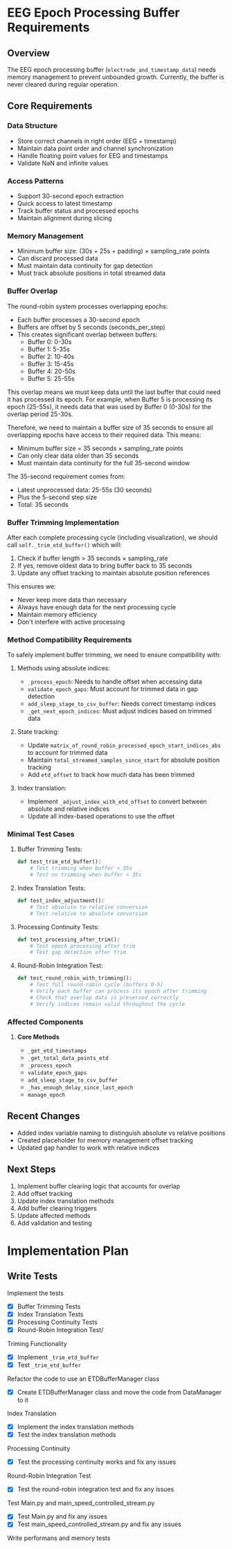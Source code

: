 # EEG Epoch Processing Buffer Requirements

## Overview

The EEG epoch processing buffer (`electrode_and_timestamp_data`) needs memory management to prevent unbounded growth. Currently, the buffer is never cleared during regular operation.

## Core Requirements

### Data Structure

- Store correct channels in right order (EEG + timestamp)
- Maintain data point order and channel synchronization
- Handle floating point values for EEG and timestamps
- Validate NaN and infinite values

### Access Patterns

- Support 30-second epoch extraction
- Quick access to latest timestamp
- Track buffer status and processed epochs
- Maintain alignment during slicing

### Memory Management

- Minimum buffer size: (30s + 25s + padding) × sampling_rate points
- Can discard processed data
- Must maintain data continuity for gap detection
- Must track absolute positions in total streamed data

### Buffer Overlap

The round-robin system processes overlapping epochs:

- Each buffer processes a 30-second epoch
- Buffers are offset by 5 seconds (seconds_per_step)
- This creates significant overlap between buffers:
  - Buffer 0: 0-30s
  - Buffer 1: 5-35s
  - Buffer 2: 10-40s
  - Buffer 3: 15-45s
  - Buffer 4: 20-50s
  - Buffer 5: 25-55s

This overlap means we must keep data until the last buffer that could need it has processed its epoch. For example, when Buffer 5 is processing its epoch (25-55s), it needs data that was used by Buffer 0 (0-30s) for the overlap period 25-30s.

Therefore, we need to maintain a buffer size of 35 seconds to ensure all overlapping epochs have access to their required data. This means:

- Minimum buffer size = 35 seconds × sampling_rate points
- Can only clear data older than 35 seconds
- Must maintain data continuity for the full 35-second window

The 35-second requirement comes from:

- Latest unprocessed data: 25-55s (30 seconds)
- Plus the 5-second step size
- Total: 35 seconds

### Buffer Trimming Implementation

After each complete processing cycle (including visualization), we should call `self._trim_etd_buffer()` which will:

1. Check if buffer length > 35 seconds × sampling_rate
2. If yes, remove oldest data to bring buffer back to 35 seconds
3. Update any offset tracking to maintain absolute position references

This ensures we:

- Never keep more data than necessary
- Always have enough data for the next processing cycle
- Maintain memory efficiency
- Don't interfere with active processing

### Method Compatibility Requirements

To safely implement buffer trimming, we need to ensure compatibility with:

1. Methods using absolute indices:

   - `_process_epoch`: Needs to handle offset when accessing data
   - `validate_epoch_gaps`: Must account for trimmed data in gap detection
   - `add_sleep_stage_to_csv_buffer`: Needs correct timestamp indices
   - `_get_next_epoch_indices`: Must adjust indices based on trimmed data

2. State tracking:

   - Update `matrix_of_round_robin_processed_epoch_start_indices_abs` to account for trimmed data
   - Maintain `total_streamed_samples_since_start` for absolute position tracking
   - Add `etd_offset` to track how much data has been trimmed

3. Index translation:
   - Implement `_adjust_index_with_etd_offset` to convert between absolute and relative indices
   - Update all index-based operations to use the offset

### Minimal Test Cases

1. Buffer Trimming Tests:

   ```python
   def test_trim_etd_buffer():
       # Test trimming when buffer > 35s
       # Test no trimming when buffer < 35s
   ```

2. Index Translation Tests:

   ```python
   def test_index_adjustment():
       # Test absolute to relative conversion
       # Test relative to absolute conversion
   ```

3. Processing Continuity Tests:

   ```python
   def test_processing_after_trim():
       # Test epoch processing after trim
       # Test gap detection after trim
   ```

4. Round-Robin Integration Test:
   ```python
   def test_round_robin_with_trimming():
       # Test full round-robin cycle (buffers 0-5)
       # Verify each buffer can process its epoch after trimming
       # Check that overlap data is preserved correctly
       # Verify indices remain valid throughout the cycle
   ```

### Affected Components

1. **Core Methods**

   - `_get_etd_timestamps`
   - `_get_total_data_points_etd`
   - `_process_epoch`
   - `validate_epoch_gaps`
   - `add_sleep_stage_to_csv_buffer`
   - `_has_enough_delay_since_last_epoch`
   - `manage_epoch`

## Recent Changes

- Added index variable naming to distinguish absolute vs relative positions
- Created placeholder for memory management offset tracking
- Updated gap handler to work with relative indices

## Next Steps

1. Implement buffer clearing logic that accounts for overlap
2. Add offset tracking
3. Update index translation methods
4. Add buffer clearing triggers
5. Update affected methods
6. Add validation and testing

# Implementation Plan

## Write Tests

Implement the tests

- [x] Buffer Trimming Tests
- [x] Index Translation Tests
- [x] Processing Continuity Tests
- [x] Round-Robin Integration Test/

Triming Functionality

- [x] Implement `_trim_etd_buffer`
- [x] Test `_trim_etd_buffer`

Refactor the code to use an ETDBufferManager class

- [x] Create ETDBufferManager class and move the code from DataManager to it

Index Translation

- [x] Implement the index translation methods
- [x] Test the index translation methods

Processing Continuity

- [x] Test the processing continuity works and fix any issues

Round-Robin Integration Test

- [x] Test the round-robin integration test and fix any issues

Test Main.py and main_speed_controlled_stream.py

- [x] Test Main.py and fix any issues
- [x] Test main_speed_controlled_stream.py and fix any issues

Write performans and memory tests
